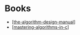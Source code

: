 Books
===


- [[the-algorithm-design-manual]]
- [[mastering-algorithms-in-c]]

[//begin]: # "Autogenerated link references for markdown compatibility"
[the-algorithm-design-manual]: the-algorithm-design-manual/the-algorithm-design-manual.md "The Algorithm Design Manual"
[mastering-algorithms-in-c]: mastering-algorithms-in-c/mastering-algorithms-in-c.md "Mastering Algorithms in C"
[//end]: # "Autogenerated link references"